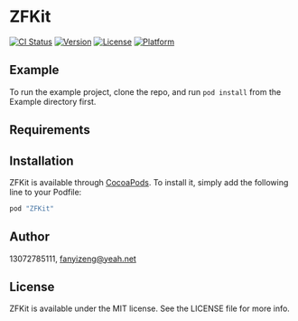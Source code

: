 # ZFKit

[![CI Status](http://img.shields.io/travis/13072785111/ZFKit.svg?style=flat)](https://travis-ci.org/13072785111/ZFKit)
[![Version](https://img.shields.io/cocoapods/v/ZFKit.svg?style=flat)](http://cocoapods.org/pods/ZFKit)
[![License](https://img.shields.io/cocoapods/l/ZFKit.svg?style=flat)](http://cocoapods.org/pods/ZFKit)
[![Platform](https://img.shields.io/cocoapods/p/ZFKit.svg?style=flat)](http://cocoapods.org/pods/ZFKit)

## Example

To run the example project, clone the repo, and run `pod install` from the Example directory first.

## Requirements

## Installation

ZFKit is available through [CocoaPods](http://cocoapods.org). To install
it, simply add the following line to your Podfile:

```ruby
pod "ZFKit"
```

## Author

13072785111, fanyizeng@yeah.net

## License

ZFKit is available under the MIT license. See the LICENSE file for more info.
